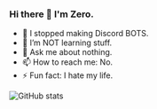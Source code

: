 ### Hi there 👋 I'm Zero.

- 🔭 I stopped making Discord BOTS.
- 🌱 I’m NOT learning stuff.
- 💬 Ask me about nothing.
- 📫 How to reach me: No.
- ⚡ Fun fact: I hate my life.

![GitHub stats](https://github-readme-stats.vercel.app/api?username=Zeroo000&show_icons=true&count_private=true)  
